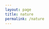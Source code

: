 ```yaml
---
layout: page
title: nature
permalink: /nature
---
```


<div id="galleria"></div>

<script src="https://ajax.googleapis.com/ajax/libs/jquery/2.1.1/jquery.min.js"></script>
<script src="https://maxcdn.bootstrapcdn.com/bootstrap/3.3.7/js/bootstrap.min.js" integrity="sha384-Tc5IQib027qvyjSMfHjOMaLkfuWVxZxUPnCJA7l2mCWNIpG9mGCD8wGNIcPD7Txa"
    crossorigin="anonymous"></script>
<script src="/assets/js/galleria-1.4.2.min.js"></script>

<script>
  var imageLocation = '/assets/photos/nature/';
  var thumbLocation = imageLocation + 'thumb-n/';
  var bigLocation = imageLocation;
  var imagePrefix = 'n';
  var totalImages = 28;
  
  var data = [];
  var titles = [
    '2005 Rochester 100 ',
    '2006 Chicago 147',
    '2011 Birds 11',
    '2011 Flowers 209',
    '2011 Flowers 344',
    '2011 Hope Ln 003',
    '2011 Trexler Park 22',
    '2012 Hope Ln 169',
    '2013 Beijing 1136',
    '2013 Carmel 390',
    '2013 Juneau 564',
    '2013 Los Angeles 289',
    '2013 Monterey 233',
    '2013 Pacific Grove 089',
    '2014 Lake George 87',
    '2014 Lake Placid 099',
    '2014 Lake Placid 155',
    '2014 Orlando 094',
    '2014 Orlando 116',
    '2014 St Petersburg 249',
    '2015 Antelope Canyon 137',
    '2015 Grand Canyon 032',
    '2015 New York City 0542',
    '2015 New York City 0995',
    '2015 Rochester 196',
    '2015 Salt Lake City 014',
    '2017 Moon 39',
    '2017 New Years Day 22'
  ];

  for (var i = 1; i <= totalImages; i++) {
    var j = i;
    if (i < 10) {
      j = '0' + i;
    }
    data.push({
      image : imageLocation + imagePrefix + j + '.jpg',
      thumb : thumbLocation + imagePrefix + j + '.jpg',
      big : imageLocation + imagePrefix + j + '.jpg',
      title: titles[i - 1],
      description: 'none'
    });
  }

  // Load the custom theme
  Galleria.loadTheme('/assets/js/galleria/galleria.portfolio.js');
  // Configure Galleria
  Galleria.configure({
    showInfo: true
  });
  // Initialize Galleria
  Galleria.run('#galleria', {
    dataSource: data
  });
</script>